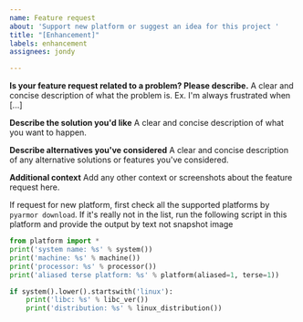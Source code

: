 ```yaml
---
name: Feature request
about: 'Support new platform or suggest an idea for this project '
title: "[Enhancement]"
labels: enhancement
assignees: jondy

---
```


**Is your feature request related to a problem? Please describe.**
A clear and concise description of what the problem is. Ex. I'm always frustrated when [...]

**Describe the solution you'd like**
A clear and concise description of what you want to happen.

**Describe alternatives you've considered**
A clear and concise description of any alternative solutions or features you've considered.

**Additional context**
Add any other context or screenshots about the feature request here.

If request for new platform, first check all the supported platforms by `pyarmor download`. If it's really not in the list, run the following script in this platform and provide the output by text not snapshot image

```python
from platform import *
print('system name: %s' % system())
print('machine: %s' % machine())
print('processor: %s' % processor())
print('aliased terse platform: %s' % platform(aliased=1, terse=1))

if system().lower().startswith('linux'):
    print('libc: %s' % libc_ver())
    print('distribution: %s' % linux_distribution())
```
